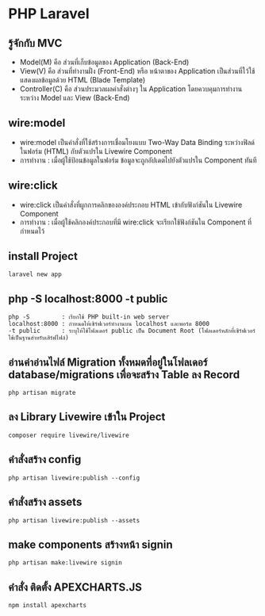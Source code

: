  # PHP Laravel

 ## รู้จักกับ MVC
 - Model(M) คือ ส่วนที่เก็บข้อมูลของ Application (Back-End)
 - View(V) คือ ส่วนที่ทำงานฝั่ง (Front-End) หรือ หน้าตาของ Application เป็นส่วนที่ใว้ใช้แสดงผลข้อมูลด้วย HTML (Blade Template)
 - Controller(C) คือ ส่วนประมวลผลคำสั่งต่างๆ ใน Application โดยควบคุมการทำงานระหว่าง Model และ View (Back-End) 
 
 ## wire:model
 - wire:model เป็นคำสั่งที่ใช้สร้างการเชื่อมโยงแบบ Two-Way Data Binding ระหว่างฟิลด์ในฟอร์ม (HTML) กับตัวแปรใน Livewire Component
 - การทำงาน : เมื่อผู้ใช้ป้อนข้อมูลในฟอร์ม ข้อมูลจะถูกอัปเดตไปยังตัวแปรใน Component ทันที
  
 ## wire:click
 - wire:click เป็นคำสั่งที่ผูกการคลิกขององค์ประกอบ HTML เข้ากับฟังก์ชันใน Livewire Component
 - การทำงาน : เมื่อผู้ใช้คลิกองค์ประกอบที่มี wire:click จะเรียกใช้ฟังก์ชันใน Component ที่กำหนดไว้
 ## install Project 
 ```
 laravel new app
 ```

 ## php -S localhost:8000 -t public
 ```
 php -S         : เรียกใช้ PHP built-in web server
 localhost:8000 : กำหนดให้เซิร์ฟเวอร์ทำงานบน localhost และพอร์ต 8000
 -t public      : ระบุให้ใช้โฟลเดอร์ public เป็น Document Root (โฟลเดอร์หลักที่เซิร์ฟเวอร์ใช้เป็นฐานสำหรับเสิร์ฟไฟล์)

 ```

 ## อ่านค่าอ่านไฟล์ Migration ทั้งหมดที่อยู่ในโฟลเดอร์ database/migrations เพื่อจะสร้าง Table ลง Record
 ```
php artisan migrate
 ```
 ## ลง Library Livewire เข้าใน Project

 ```
 composer require livewire/livewire
 ```

 ## คำสั่งสร้าง config

 ```
 php artisan livewire:publish --config
 ```
 ## คำสั่งสร้าง assets
 ```
 php artisan livewire:publish --assets
 ```
 ## make components สร้างหน้า signin
 ```
 php artisan make:livewire signin
 ```

 ## คำสั่ง ติดตั้ง APEXCHARTS.JS
 ```
npm install apexcharts
 ```